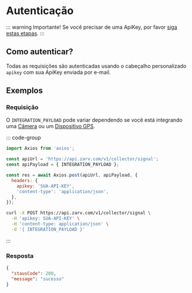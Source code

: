 # Autenticação

::: warning Importante!
Se você precisar de uma ApiKey, por favor [siga estas etapas](../../request-token.md).
:::

## Como autenticar?

Todas as requisições são autenticadas usando o cabeçalho personalizado `apikey` com sua ApiKey enviada por e-mail.

## Exemplos

### Requisição

O `INTEGRATION_PAYLOAD` pode variar dependendo se você está integrando uma [Câmera](./lpr-devices.md) ou um [Dispositivo GPS](./gps-devices.md).

::: code-group

```js [Node]
import Axios from 'axios';

const apiUrl = 'https://api.zarv.com/v1/collector/signal';
const apiPayload = { INTEGRATION_PAYLOAD };

const res = await Axios.post(apiUrl, apiPayload, {
  headers: {
    apikey: 'SUA-API-KEY',
    'content-type': 'application/json',
  },
});
```

```bash [Bash]
curl -X POST https://api.zarv.com/v1/collector/signal \
  -H 'apikey: SUA-API-KEY' \
  -H 'content-type: application/json' \
  -d '{ INTEGRATION_PAYLOAD }'
```

:::

### Resposta

```json
{
  "stausCode": 200,
  "message": "sucesso"
}
```
